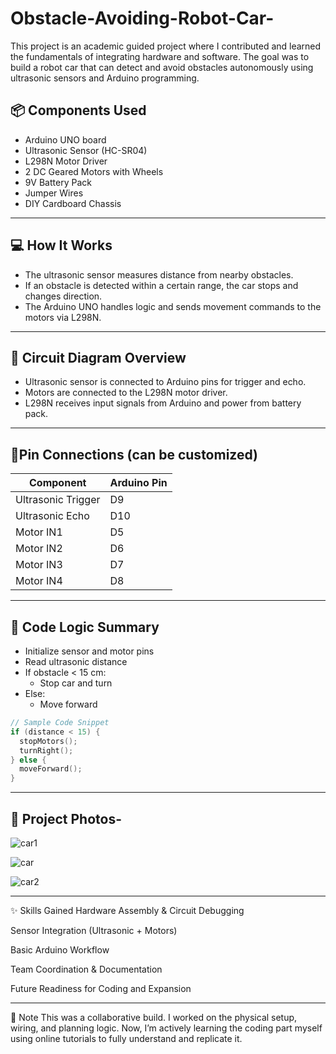 # Obstacle-Avoiding-Robot-Car-
This project is an academic guided project where I contributed and learned the fundamentals of integrating hardware and software. The goal was to build a robot car that can detect and avoid obstacles autonomously using ultrasonic sensors and Arduino programming.

## 📦 Components Used

- Arduino UNO board
- Ultrasonic Sensor (HC-SR04)
- L298N Motor Driver
- 2 DC Geared Motors with Wheels
- 9V Battery Pack
- Jumper Wires
- DIY Cardboard Chassis

---

## 💻 How It Works

- The ultrasonic sensor measures distance from nearby obstacles.
- If an obstacle is detected within a certain range, the car stops and changes direction.
- The Arduino UNO handles logic and sends movement commands to the motors via L298N.

---

## 🔌 Circuit Diagram Overview

- Ultrasonic sensor is connected to Arduino pins for trigger and echo.
- Motors are connected to the L298N motor driver.
- L298N receives input signals from Arduino and power from battery pack.

---

## 📍Pin Connections (can be customized)

| Component          | Arduino Pin |
|-------------------|-------------|
| Ultrasonic Trigger| D9          |
| Ultrasonic Echo   | D10         |
| Motor IN1         | D5          |
| Motor IN2         | D6          |
| Motor IN3         | D7          |
| Motor IN4         | D8          |

---

## 🧠 Code Logic Summary

- Initialize sensor and motor pins
- Read ultrasonic distance
- If obstacle < 15 cm:
  - Stop car and turn
- Else:
  - Move forward

```cpp
// Sample Code Snippet
if (distance < 15) {
  stopMotors();
  turnRight();
} else {
  moveForward();
}
```
___________________________________________________________________________________________________________________________________________________________________________________________________

## 📸 Project Photos-
![car1](https://github.com/user-attachments/assets/741b441e-0efe-4200-88cd-8b67c50acf16)


![car](https://github.com/user-attachments/assets/1e3f93be-5a47-4091-b0f2-b52aedc29eee)


![car2](https://github.com/user-attachments/assets/60a0f807-2668-4730-ae2e-cde75f2552af)

________________________________________________________________________________________________________________________________________________________________________________________________
✨ Skills Gained
Hardware Assembly & Circuit Debugging

Sensor Integration (Ultrasonic + Motors)

Basic Arduino Workflow

Team Coordination & Documentation

Future Readiness for Coding and Expansion

___________________________________________________________________________________________________________________________________________________________________________________________________

📍 Note
This was a collaborative build. I worked on the physical setup, wiring, and planning logic. Now, I’m actively learning the coding part myself using online tutorials to fully understand and replicate it.

